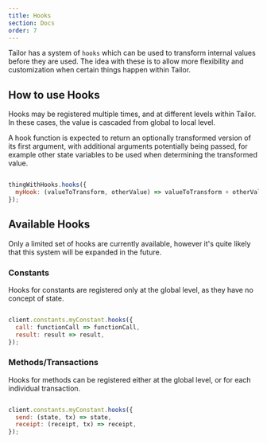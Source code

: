 ```yaml
---
title: Hooks
section: Docs
order: 7
---
```


Tailor has a system of `hooks` which can be used to transform internal values before they are used. The idea with these is to allow more flexibility and customization when certain things happen within Tailor.

## How to use Hooks

Hooks may be registered multiple times, and at different levels within Tailor. In these cases, the value is cascaded from global to local level.

A hook function is expected to return an optionally transformed version of its first argument, with additional arguments potentially being passed, for example other state variables to be used when determining the transformed value.

```js

thingWithHooks.hooks({
  myHook: (valueToTransform, otherValue) => valueToTransform + otherValue,
});

```

## Available Hooks

Only a limited set of hooks are currently available, however it's quite likely that this system will be expanded in the future.

### Constants

Hooks for constants are registered only at the global level, as they have no concept of state.

```js

client.constants.myConstant.hooks({
  call: functionCall => functionCall,
  result: result => result,
});

```

### Methods/Transactions

Hooks for methods can be registered either at the global level, or for each individual transaction.

```js

client.constants.myConstant.hooks({
  send: (state, tx) => state,
  receipt: (receipt, tx) => receipt,
});

```
